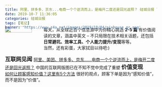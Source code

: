 ```yaml
---
title: 阿里、拼多多、京东...电商一个个逆流而上，是梅开二度还是回光返照？ 硅城日报 7 期
date: 2019-10-7 11:36:05
categories: 硅城日报
tags: [笔记]
banner: 'https://www.z4a.net/images/2019/10/04/pixhouse_qr.png'
---
```

<div class="head_img" style="display:flex; margin-top: -40px;">    
    <img style='width:70%;' src="https://www.z4a.net/images/2019/10/04/pixhouse_qr.png">   
        <span class="head_img_desp"  >
            每天，从全球近百个信息源中为你精心挑选 <b>2-5 篇</b> 有价值阅读的文章，涵盖中英文 – 不只局限在技术相关话题，还包括
            <b>日常避坑、效率工具、个人能力提升/变现</b>等等。
        <br/>当然，还有彩蛋，大家拭目以待吧:) 
        </span>   
</div>


<font size=4> **互联网见闻** </font>
	[阿里、美团、拼多多、京东……电商一个个逆流而上，是梅开二度还是回光返照？](https://mp.weixin.qq.com/s/lHKv0RmjbONbAAJxt-xCgQ)
	中国的互联网版图已在不知不觉中完成了重塑
<font size=4> **价值变现** </font> <!-- more -->    
	[如何让顾客感知价值？这里有5个方法](https://mp.weixin.qq.com/s/x5fLWFTHxURwirgAu7Ui5w)
	很好的观点，顾客下单是因为“感知价值”，而不是因为“价值”。